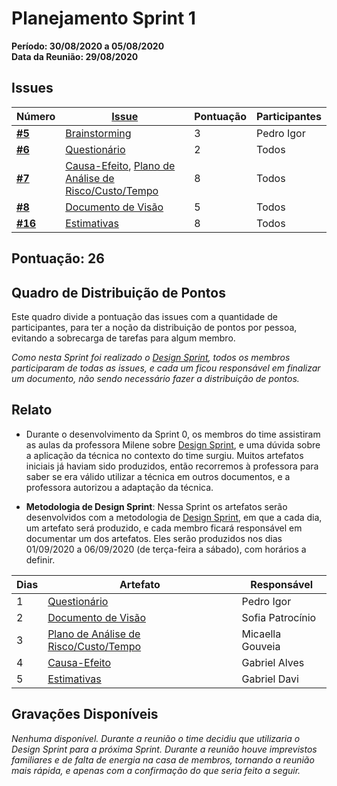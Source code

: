 # Planejamento Sprint 1

**Período: 30/08/2020 a 05/08/2020**<br>
**Data da Reunião: 29/08/2020**

## Issues

| Número                                                             | [Issue](Modeling/objeto?id=Issue)                                                                                             | Pontuação | Participantes |
| ------------------------------------------------------------------ | ----------------------------------------------------------------------------------------------------------------------------- | --------- | ------------- |
| [**#5**](https://github.com/UnBArqDsw/2020.1_G12_Stock/issues/5)   | [Brainstorming](Elicitation/Brainstorming.md)                                                                                 | 3         | Pedro Igor    |
| [**#6**](https://github.com/UnBArqDsw/2020.1_G12_Stock/issues/6)   | [Questionário](Elicitation/Questionario.md)                                                                                   | 2         | Todos         |
| [**#7**](https://github.com/UnBArqDsw/2020.1_G12_Stock/issues/7)   | [Causa-Efeito](preTraceability/causaEfeito.md), [Plano de Análise de Risco/Custo/Tempo](preTraceability/PlanAnaliseRiscos.md) | 8         | Todos         |
| [**#8**](https://github.com/UnBArqDsw/2020.1_G12_Stock/issues/8)   | [Documento de Visão](Product/ManualId.md)                                                                                     | 5         | Todos         |
| [**#16**](https://github.com/UnBArqDsw/2020.1_G12_Stock/issues/16) | [Estimativas](Project/Evaluation.md)                                                                                          | 8         | Todos         |

## Pontuação: 26

## Quadro de Distribuição de Pontos

Este quadro divide a pontuação das issues com a quantidade de participantes, para ter a noção da distribuição de pontos por pessoa, evitando a sobrecarga de tarefas para algum membro.

_Como nesta Sprint foi realizado o [Design Sprint](DesignSprint/DesignSprint.md), todos os membros participaram de todas as issues, e cada um ficou responsável em finalizar um documento, não sendo necessário fazer a distribuição de pontos._

## Relato

- Durante o desenvolvimento da Sprint 0, os membros do time assistiram as aulas da professora Milene sobre [Design Sprint](DesignSprint/DesignSprint.md), e uma dúvida sobre a aplicação da técnica no contexto do time surgiu. Muitos artefatos iniciais já haviam sido produzidos, então recorremos à professora para saber se era válido utilizar a técnica em outros documentos, e a professora autorizou a adaptação da técnica.

- **Metodologia de Design Sprint**: Nessa Sprint os artefatos serão desenvolvidos com a metodologia de [Design Sprint](DesignSprint/DesignSprint.md), em que a cada dia, um artefato será produzido, e cada membro ficará responsável em documentar um dos artefatos. Eles serão produzidos nos dias 01/09/2020 a 06/09/2020 (de terça-feira a sábado), com horários a definir.

| Dias | Artefato                                                                      | Responsável      |
| ---- | ----------------------------------------------------------------------------- | ---------------- |
| 1    | [Questionário](Elicitation/Questionario.md)                                   | Pedro Igor       |
| 2    | [Documento de Visão](Product/DocVisão.md)                                     | Sofia Patrocínio |
| 3    | [Plano de Análise de Risco/Custo/Tempo](preTraceability/PlanAnaliseRiscos.md) | Micaella Gouveia |
| 4    | [Causa-Efeito](preTraceability/causaEfeito.md)                                | Gabriel Alves    |
| 5    | [Estimativas](Project/Evaluation.md)                                          | Gabriel Davi     |

## Gravações Disponíveis

_Nenhuma disponível. Durante a reunião o time decidiu que utilizaria o Design Sprint para a próxima Sprint. Durante a reunião houve imprevistos familiares e de falta de energia na casa de membros, tornando a reunião mais rápida, e apenas com a confirmação do que seria feito a seguir._
